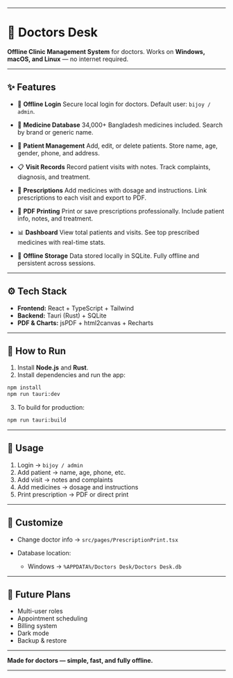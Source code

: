  
---

# 🏥 Doctors Desk

**Offline Clinic Management System** for doctors.
Works on **Windows, macOS, and Linux** — no internet required.

---

## ✨ Features

* 🔐 **Offline Login**
  Secure local login for doctors.
  Default user: `bijoy / admin`.

* 💊 **Medicine Database**
  34,000+ Bangladesh medicines included.
  Search by brand or generic name.

* 👥 **Patient Management**
  Add, edit, or delete patients.
  Store name, age, gender, phone, and address.

* 📋 **Visit Records**
  Record patient visits with notes.
  Track complaints, diagnosis, and treatment.

* 💊 **Prescriptions**
  Add medicines with dosage and instructions.
  Link prescriptions to each visit and export to PDF.

* 📄 **PDF Printing**
  Print or save prescriptions professionally.
  Include patient info, notes, and treatment.

* 📊 **Dashboard**
  View total patients and visits.
  See top prescribed medicines with real-time stats.

* 💾 **Offline Storage**
  Data stored locally in SQLite.
  Fully offline and persistent across sessions.

---

## ⚙️ Tech Stack

* **Frontend:** React + TypeScript + Tailwind
* **Backend:** Tauri (Rust) + SQLite
* **PDF & Charts:** jsPDF + html2canvas + Recharts

---

## 🚀 How to Run

1. Install **Node.js** and **Rust**.
2. Install dependencies and run the app:

```bash
npm install
npm run tauri:dev
```

3. To build for production:

```bash
npm run tauri:build
```

---

## 🧭 Usage

1. Login → `bijoy / admin`
2. Add patient → name, age, phone, etc.
3. Add visit → notes and complaints
4. Add medicines → dosage and instructions
5. Print prescription → PDF or direct print

---

## 🔧 Customize

* Change doctor info → `src/pages/PrescriptionPrint.tsx`
* Database location:

  * Windows → `%APPDATA%/Doctors Desk/Doctors Desk.db`

---

## 🌱 Future Plans

* Multi-user roles
* Appointment scheduling
* Billing system
* Dark mode
* Backup & restore

---

**Made for doctors — simple, fast, and fully offline.**

---

  
